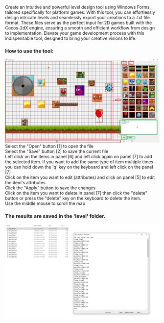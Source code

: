 Create an intuitive and powerful level design tool using Windows Forms, tailored specifically for platform games. With this tool, you can effortlessly design intricate levels and seamlessly export your creations to a .txt file format. These files serve as the perfect input for 2D games built with the Cocos-2dX engine, ensuring a smooth and efficient workflow from design to implementation. Elevate your game development process with this indispensable tool, designed to bring your creative visions to life.
### How to use the tool:
![](https://github.com/gd-stones/LevelDesignTool/blob/master/Screenshots/1.png)
Select the "Open" button [1] to open the file <br>
Select the "Save" button [2] to save the current file <br>
Left click on the items in panel [6] and left click again on panel [7] to add the selected item. If you want to add the same type of item multiple times - you can hold down the 'q' key on the keyboard and left click on the panel [7] <br>
Click on the item you want to edit (attributes) and click on panel [5] to edit the item's attributes. <br>
Click the "Apply" button to save the changes <br>
Click on the item you want to delete in panel [7] then click the "delete" button or press the "delete" key on the keyboard to delete the item. <br>
Use the middle mouse to scroll the map

### The results are saved in the 'level' folder.
![](https://github.com/gd-stones/LevelDesignTool/blob/master/Screenshots/2.png)
